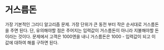 # 거스름돈
가장 기본적인 그리디 알고리즘 문제. 가장 단위가 큰 동전 부터 작은 순서대로 거스름돈을 주면 된다. 단, 유의해야할 점은 주어지는 입력값이 거스름돈이 아니라 지불해야할 돈이라는 것이다. 문제에서 고객은 1000엔을 내니 거스름돈은 1000 - 입력값이 되고 이 값에 대하여 해를 구하면 된다.